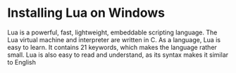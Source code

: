 # Installing Lua on Windows
Lua is a powerful, fast, lightweight, embeddable scripting language. The Lua virtual machine and interpreter are written in C. As a language, Lua is easy to learn. It contains 21 keywords, which makes the language rather small. Lua is also easy to read and understand, as its syntax makes it similar to English
